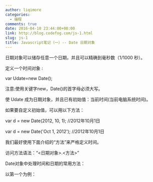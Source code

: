 ```yaml
---
author: liqimore
categories:
  - 编程
comments: true
date: 2016-04-10 23:44:00+00:00
link: http://blog.codefog.com/js-1.html
slug: js-1
title: Javascript笔记（一）-- Date 日期对象
---
```



日期对象可以储存任意一个日期，并且可以精确到毫秒数（1/1000 秒）。




定义一个时间对象 :




var Udate=new Date();




注意:使用关键字new，Date()的首字母必须大写。  

使 Udate 成为日期对象，并且已有初始值：当前时间(当前电脑系统时间)。  

如果要自定义初始值，可以用以下方法：




var d = new Date(2012, 10, 1);  //2012年10月1日  

var d = new Date('Oct 1, 2012'); //2012年10月1日




我们最好使用下面介绍的“方法”来严格定义时间。  

访问方法语法：“<日期对象>.<方法>”  

Date对象中处理时间和日期的常用方法：




以第一个为例：




<!DOCTYPE html>  

<html>  

<head>  

<meta http-equiv="Content-Type" content="text/html; charset=utf-8" />  

<title>获得年份 </title>  

<script type="text/javascript">  

var mydate=new Date();  

var myyear = mydate.getFullYear();  

document.write("年份:"+myyear);  

</script>  

</head>  

<body>  

</body>  

</html>  




